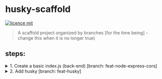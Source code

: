 # husky-scaffold
[![licence mit](https://img.shields.io/badge/licence-MIT-blue.svg)](https://github.com/afonsopacifer/open-source-boilerplate/blob/master/LICENSE.md)

> A scaffold project organized by branches [for the time being] - change this when it is no longer true)
## steps:
<details>
  <summary> 
    1. Create a basic index.js (back-end) [branch: feat-node-express-cors]
  </summary>

  > Added to test the lint-staged and confirm that code is still running. 
  ### steps:
  #### Add dependencies
  Express - https://github.com/expressjs/express

  Cors - https://github.com/expressjs/cors
  ```javascript
  npm i --save express cors;
  ```
  #### Add index.js file with a GET route
  something like:
  ```javascript
  const cors = require('cors');
  const express = require('express');

  const app = express();
  const port = 3000;
  let thisWillGiveError = "";

  app.use(express.json());
  app.use(cors());

  app.get('/', (req, res) => {
    console.log('GET / called!')
    res.send('All configured!');
  });

  app.listen(port);
  console.log(`Running on ${port}!`);

  ```


  #### Run npm start
  ```javascript
  npm start

  > husky-scaffold@1.0.0 start D:\dev\personal\projects\study\guides\husky-scaffold
  > node index.js

  Running on 3000!
  ```
  #### Test using a browser
  Open localhost:3000 in a browser and check the console message
  ```javascript
  $ npm start

  > husky-scaffold@1.0.0 start D:\dev\personal\projects\study\guides\husky-scaffold
  > node index.js

  Running on 3000!
  GET / called!
  ```
</details>

<details>
  <summary> 
    2. Add husky [branch: feat-husky]
  </summary>

  > Add husky to configure hooks. 
  ### steps
  #### Add dependency
  Husky - https://github.com/typicode/husky
  ```javascript
  npm i --save-dev husky@4;
  ```
  > I'm using v4 because v5 is in early access (on the date this file was created) 
  #### Add .huskyrc.json file to configure hooks
  ```json
  {
    "hooks": {
      "pre-commit": "echo \"[Husky] pre-commit example message\"",
      "commit-msg": "echo \"[Husky] commit-msg example message\"",
      "prepare-commit-msg": "echo \"[Husky] prepare-commit-msg example message\""
    }
  }
  ```
  #### Stage husky configuration file
  ```javascript
  git add .huskyrc.json
  ```
  #### Test husky hooks execution using git commit action

  ```javascript
  git commit -m "feat: add husky configs"

    husky > pre-commit (node v12.18.3)
    [Husky] pre-commit example message
    husky > prepare-commit-msg (node v12.18.3)
    [Husky] prepare-commit-msg example message
    husky > commit-msg (node v12.18.3)
    [Husky] commit-msg example message
    [feat-husky dfd1f8d] feat: add husky configs
    1 file changed, 7 insertions(+)
    create mode 100644 .huskyrc.json
  ```
  > If you see a log like the one above, you have successfully configured husky in your project!


</details>